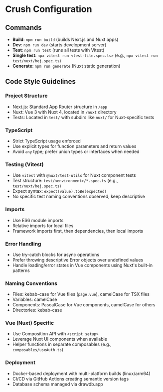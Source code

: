 # Crush Configuration

## Commands
- **Build**: `npm run build` (builds Next.js and Nuxt apps)
- **Dev**: `npm run dev` (starts development server)
- **Test**: `npm run test` (runs all tests with Vitest)
- **Single test**: `npx vitest run <test-file.spec.ts>` (e.g., `npx vitest run test/nuxt/hej.spec.ts`)
- **Generate**: `npm run generate` (Nuxt static generation)

## Code Style Guidelines

### Project Structure
- Next.js: Standard App Router structure in `/app`
- Nuxt: Vue 3 with Nuxt 4, located in `/nuxt` directory
- Tests: Located in `test/` with subdirs like `nuxt/` for Nuxt-specific tests

### TypeScript
- Strict TypeScript usage enforced
- Use explicit types for function parameters and return values
- Avoid `any` type; prefer union types or interfaces when needed

### Testing (Vitest)
- Use `vitest` with `@nuxt/test-utils` for Nuxt component tests
- Test structure: `test/<environment>/*.spec.ts` (e.g., `test/nuxt/hej.spec.ts`)
- Expect syntax: `expect(value).toBe(expected)`
- No specific test naming conventions observed; keep descriptive

### Imports
- Use ES6 module imports
- Relative imports for local files
- Framework imports first, then dependencies, then local imports

### Error Handling
- Use try-catch blocks for async operations
- Prefer throwing descriptive Error objects over undefined values
- Handle loading/error states in Vue components using Nuxt's built-in patterns

### Naming Conventions
- Files: kebab-case for Vue files (`page.vue`), camelCase for TSX files
- Variables: camelCase
- Components: PascalCase for Vue components, camelCase for others
- Directories: kebab-case

### Vue (Nuxt) Specific
- Use Composition API with `<script setup>`
- Leverage Nuxt UI components when available
- Helper functions in separate composables (e.g., `composables/useAuth.ts`)

### Deployment
- Docker-based deployment with multi-platform builds (linux/arm64)
- CI/CD via GitHub Actions creating semantic version tags
- Database schema managed via drawdb.app